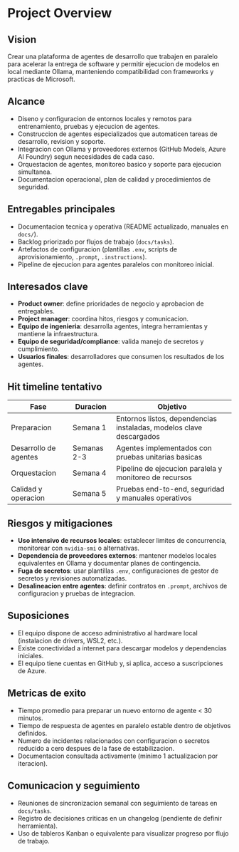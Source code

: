 # Project Overview

## Vision

Crear una plataforma de agentes de desarrollo que trabajen en paralelo para acelerar la entrega de software y permitir ejecucion de modelos en local mediante Ollama, manteniendo compatibilidad con frameworks y practicas de Microsoft.

## Alcance

- Diseno y configuracion de entornos locales y remotos para entrenamiento, pruebas y ejecucion de agentes.
- Construccion de agentes especializados que automaticen tareas de desarrollo, revision y soporte.
- Integracion con Ollama y proveedores externos (GitHub Models, Azure AI Foundry) segun necesidades de cada caso.
- Orquestacion de agentes, monitoreo basico y soporte para ejecucion simultanea.
- Documentacion operacional, plan de calidad y procedimientos de seguridad.

## Entregables principales

- Documentacion tecnica y operativa (README actualizado, manuales en `docs/`).
- Backlog priorizado por flujos de trabajo (`docs/tasks`).
- Artefactos de configuracion (plantillas `.env`, scripts de aprovisionamiento, `.prompt`, `.instructions`).
- Pipeline de ejecucion para agentes paralelos con monitoreo inicial.

## Interesados clave

- **Product owner**: define prioridades de negocio y aprobacion de entregables.
- **Project manager**: coordina hitos, riesgos y comunicacion.
- **Equipo de ingenieria**: desarrolla agentes, integra herramientas y mantiene la infraestructura.
- **Equipo de seguridad/compliance**: valida manejo de secretos y cumplimiento.
- **Usuarios finales**: desarrolladores que consumen los resultados de los agentes.

## Hit timeline tentativo

| Fase | Duracion | Objetivo |
| --- | --- | --- |
| Preparacion | Semana 1 | Entornos listos, dependencias instaladas, modelos clave descargados |
| Desarrollo de agentes | Semanas 2-3 | Agentes implementados con pruebas unitarias basicas |
| Orquestacion | Semana 4 | Pipeline de ejecucion paralela y monitoreo de recursos |
| Calidad y operacion | Semana 5 | Pruebas end-to-end, seguridad y manuales operativos |

## Riesgos y mitigaciones

- **Uso intensivo de recursos locales**: establecer limites de concurrencia, monitorear con `nvidia-smi` o alternativas.
- **Dependencia de proveedores externos**: mantener modelos locales equivalentes en Ollama y documentar planes de contingencia.
- **Fuga de secretos**: usar plantillas `.env`, configuraciones de gestor de secretos y revisiones automatizadas.
- **Desalineacion entre agentes**: definir contratos en `.prompt`, archivos de configuracion y pruebas de integracion.

## Suposiciones

- El equipo dispone de acceso administrativo al hardware local (instalacion de drivers, WSL2, etc.).
- Existe conectividad a internet para descargar modelos y dependencias iniciales.
- El equipo tiene cuentas en GitHub y, si aplica, acceso a suscripciones de Azure.

## Metricas de exito

- Tiempo promedio para preparar un nuevo entorno de agente < 30 minutos.
- Tiempo de respuesta de agentes en paralelo estable dentro de objetivos definidos.
- Numero de incidentes relacionados con configuracion o secretos reducido a cero despues de la fase de estabilizacion.
- Documentacion consultada activamente (minimo 1 actualizacion por iteracion).

## Comunicacion y seguimiento

- Reuniones de sincronizacion semanal con seguimiento de tareas en `docs/tasks`.
- Registro de decisiones criticas en un changelog (pendiente de definir herramienta).
- Uso de tableros Kanban o equivalente para visualizar progreso por flujo de trabajo.
